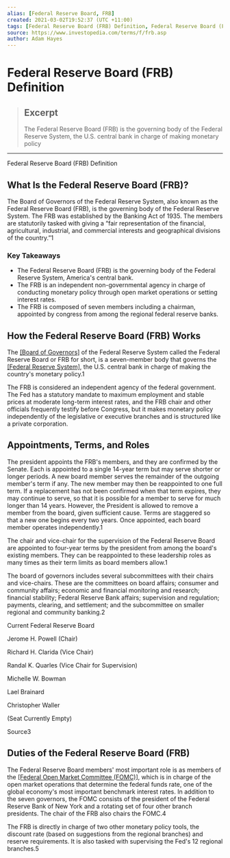 ```yaml
---
alias: [Federal Reserve Board, FRB]
created: 2021-03-02T19:52:37 (UTC +11:00)
tags: [Federal Reserve Board (FRB) Definition, Federal Reserve Board (FRB) Definition]
source: https://www.investopedia.com/terms/f/frb.asp
author: Adam Hayes
---
```


# Federal Reserve Board (FRB) Definition

> ## Excerpt
> The Federal Reserve Board (FRB) is the governing body of the Federal Reserve System, the U.S. central bank in charge of making monetary policy

---

Federal Reserve Board (FRB) Definition
## What Is the Federal Reserve Board (FRB)?

The Board of Governors of the Federal Reserve System, also known as the Federal Reserve Board (FRB), is the governing body of the Federal Reserve System. The FRB was established by the Banking Act of 1935. The members are statutorily tasked with giving a “fair representation of the financial, agricultural, industrial, and commercial interests and geographical divisions of the country.”1

### Key Takeaways

-   The Federal Reserve Board (FRB) is the governing body of the Federal Reserve System, America's central bank.
-   The FRB is an independent non-governmental agency in charge of conducting monetary policy through open market operations or setting interest rates.
-   The FRB is composed of seven members including a chairman, appointed by congress from among the regional federal reserve banks.

## How the Federal Reserve Board (FRB) Works

The [[Board of Governors]](https://www.investopedia.com/terms/b/board-of-governors.asp) of the Federal Reserve System called the Federal Reserve Board or FRB for short, is a seven-member body that governs the [[Federal Reserve System]](https://www.investopedia.com/terms/f/federalreservesystem.asp), the U.S. central bank in charge of making the country's monetary policy.1

The FRB is considered an independent agency of the federal government. The Fed has a statutory mandate to maximum employment and stable prices at moderate long-term interest rates, and the FRB chair and other officials frequently testify before Congress, but it makes monetary policy independently of the legislative or executive branches and is structured like a private corporation.

## Appointments, Terms, and Roles

The president appoints the FRB's members, and they are confirmed by the Senate. Each is appointed to a single 14-year term but may serve shorter or longer periods. A new board member serves the remainder of the outgoing member's term if any. The new member may then be reappointed to one full term. If a replacement has not been confirmed when that term expires, they may continue to serve, so that it is possible for a member to serve for much longer than 14 years. However, the President is allowed to remove a member from the board, given sufficient cause. Terms are staggered so that a new one begins every two years. Once appointed, each board member operates independently.1

The chair and vice-chair for the supervision of the Federal Reserve Board are appointed to four-year terms by the president from among the board's existing members. They can be reappointed to these leadership roles as many times as their term limits as board members allow.1 

The board of governors includes several subcommittees with their chairs and vice-chairs. These are the committees on board affairs; consumer and community affairs; economic and financial monitoring and research; financial stability; Federal Reserve Bank affairs; supervision and regulation; payments, clearing, and settlement; and the subcommittee on smaller regional and community banking.2 

Current Federal Reserve Board

Jerome H. Powell (Chair)

Richard H. Clarida (Vice Chair)

Randal K. Quarles (Vice Chair for Supervision)

Michelle W. Bowman

Lael Brainard

Christopher Waller

(Seat Currently Empty)

Source3

## Duties of the Federal Reserve Board (FRB)

The Federal Reserve Board members' most important role is as members of the [[Federal Open Market Committee (FOMC)]](https://www.investopedia.com/terms/f/fomc.asp), which is in charge of the open market operations that determine the federal funds rate, one of the global economy's most important benchmark interest rates. In addition to the seven governors, the FOMC consists of the president of the Federal Reserve Bank of New York and a rotating set of four other branch presidents. The chair of the FRB also chairs the FOMC.4

The FRB is directly in charge of two other monetary policy tools, the discount rate (based on suggestions from the regional branches) and reserve requirements. It is also tasked with supervising the Fed's 12 regional branches.5
